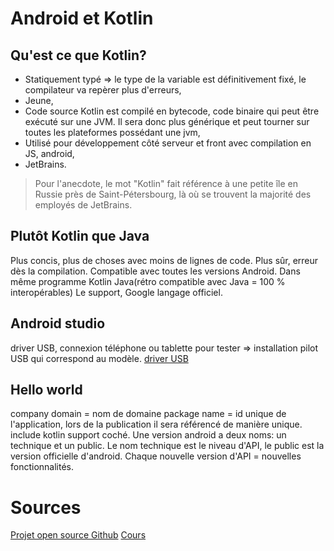 # Android et Kotlin

## Qu'est ce que Kotlin?

- Statiquement typé => le type de la variable est définitivement fixé, le compilateur va repèrer plus d'erreurs,
- Jeune,
- Code source Kotlin est compilé en bytecode, code binaire qui peut être exécuté sur une JVM. Il sera donc plus générique et peut tourner sur toutes les plateformes possédant une jvm,
- Utilisé pour développement côté serveur et front avec compilation en JS, android,
- JetBrains.

>Pour l'anecdote, le mot "Kotlin" fait référence à une petite île en Russie près de Saint-Pétersbourg, là où se trouvent la majorité des employés de JetBrains.



## Plutôt Kotlin que Java

Plus concis, plus de choses avec moins de lignes de code.
Plus sûr, erreur dès la compilation.
Compatible avec toutes les versions Android.
Dans même programme Kotlin Java(rétro compatible avec Java = 100 % interopérables)
Le support, Google langage officiel.

## Android studio

driver USB, connexion téléphone ou tablette pour tester => installation pilot USB qui correspond au modèle.
[driver USB](https://developer.android.com/studio/run/oem-usb?hl=fr)

## Hello world

company domain = nom de domaine
package name = id unique de l'application, lors de la publication il sera référencé de manière unique.
include kotlin support coché.
Une version android a deux noms: un technique et un public. Le nom technique est le niveau d'API, le public est la version officielle d'android.
Chaque nouvelle version d'API = nouvelles fonctionnalités.

# Sources

[Projet open source Github](https://github.com/JetBrains/kotlin)
[Cours](https://openclassrooms.com/fr/courses/5353106-initiez-vous-a-kotlin/5353113-decouvrez-l-histoire-de-kotlin)
